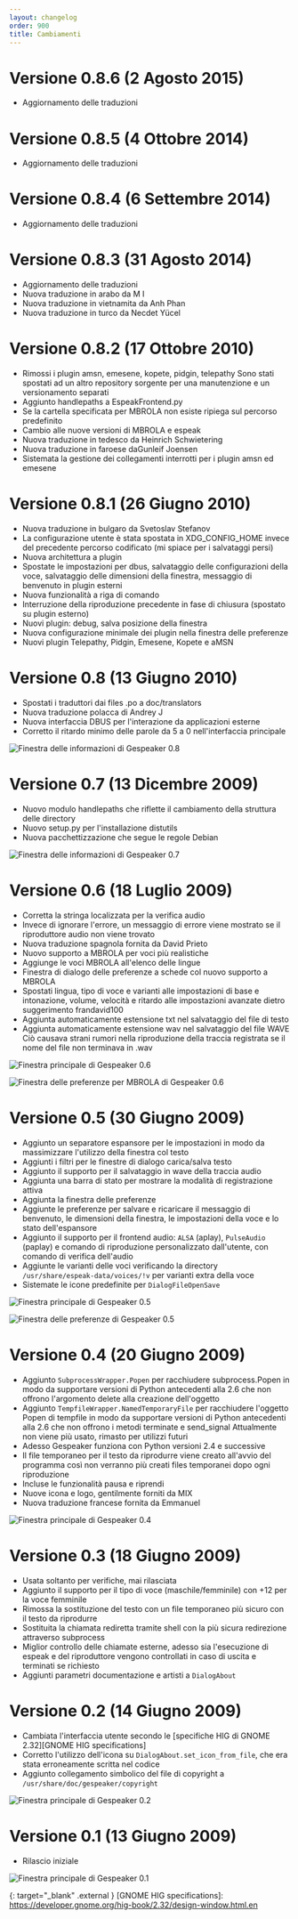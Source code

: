 ```yaml
---
layout: changelog
order: 900
title: Cambiamenti
---
```

# Versione 0.8.6 (2 Agosto 2015)

* Aggiornamento delle traduzioni

# Versione 0.8.5 (4 Ottobre 2014)

* Aggiornamento delle traduzioni

# Versione 0.8.4 (6 Settembre 2014)

* Aggiornamento delle traduzioni

# Versione 0.8.3 (31 Agosto 2014)

* Aggiornamento delle traduzioni
* Nuova traduzione in arabo da M I
* Nuova traduzione in vietnamita da Anh Phan
* Nuova traduzione in turco da Necdet Yücel

# Versione 0.8.2 (17 Ottobre 2010)

* Rimossi i plugin amsn, emesene, kopete, pidgin, telepathy
  Sono stati spostati ad un altro repository sorgente per una manutenzione e un
  versionamento separati
* Aggiunto handlepaths a EspeakFrontend.py
* Se la cartella specificata per MBROLA non esiste ripiega sul percorso
  predefinito
* Cambio alle nuove versioni di MBROLA e espeak
* Nuova traduzione in tedesco da Heinrich Schwietering
* Nuova traduzione in faroese daGunleif Joensen
* Sistemata la gestione dei collegamenti interrotti per i plugin amsn ed emesene

# Versione 0.8.1 (26 Giugno 2010)

* Nuova traduzione in bulgaro da Svetoslav Stefanov
* La configurazione utente è stata spostata in XDG_CONFIG_HOME invece del
  precedente percorso codificato (mi spiace per i salvataggi persi)
* Nuova architettura a plugin
* Spostate le impostazioni per dbus, salvataggio delle configurazioni della
  voce, salvataggio delle dimensioni della finestra, messaggio di benvenuto in
  plugin esterni
* Nuova funzionalità a riga di comando
* Interruzione della riproduzione precedente in fase di chiusura (spostato su
  plugin esterno)
* Nuovi plugin: debug, salva posizione della finestra
* Nuova configurazione minimale dei plugin nella finestra delle preferenze
* Nuovi plugin Telepathy, Pidgin, Emesene, Kopete e aMSN

# Versione 0.8 (13 Giugno 2010)

* Spostati i traduttori dai files .po a doc/translators
* Nuova traduzione polacca di Andrey J
* Nuova interfaccia DBUS per l'interazione da applicazioni esterne
* Corretto il ritardo minimo delle parole da 5 a 0 nell'interfaccia principale

![Finestra delle informazioni di Gespeaker 0.8](/resources/gespeaker/archive/v0.8/italian/about.png)

# Versione 0.7 (13 Dicembre 2009)

* Nuovo modulo handlepaths che riflette il cambiamento della struttura delle
  directory
* Nuovo setup.py per l'installazione distutils
* Nuova pacchettizzazione che segue le regole Debian

![Finestra delle informazioni di Gespeaker 0.7](/resources/gespeaker/archive/v0.7/italian/about.png)

# Versione 0.6 (18 Luglio 2009)

* Corretta la stringa localizzata per la verifica audio
* Invece di ignorare l'errore, un messaggio di errore viene mostrato se il
  riproduttore audio non viene trovato
* Nuova traduzione spagnola fornita da David Prieto
* Nuovo supporto a MBROLA per voci più realistiche
* Aggiunge le voci MBROLA all'elenco delle lingue
* Finestra di dialogo delle preferenze a schede col nuovo supporto a MBROLA
* Spostati lingua, tipo di voce e varianti alle impostazioni di base e
  intonazione, volume, velocità e ritardo alle impostazioni avanzate
  dietro suggerimento frandavid100
* Aggiunta automaticamente estensione txt nel salvataggio del file di testo
* Aggiunta automaticamente estensione wav nel salvataggio del file WAVE
  Ciò causava strani rumori nella riproduzione della traccia registrata se il
  nome del file non terminava in .wav

![Finestra principale di Gespeaker 0.6](/resources/gespeaker/archive/v0.6/italian/main.jpg)

![Finestra delle preferenze per MBROLA di Gespeaker 0.6](/resources/gespeaker/archive/v0.6/italian/mbrola.jpg)

# Versione 0.5 (30 Giugno 2009)

* Aggiunto un separatore espansore per le impostazioni in modo da massimizzare
  l'utilizzo della finestra col testo
* Aggiunti i filtri per le finestre di dialogo carica/salva testo
* Aggiunto il supporto per il salvataggio in wave della traccia audio
* Aggiunta una barra di stato per mostrare la modalità di registrazione attiva
* Aggiunta la finestra delle preferenze
* Aggiunte le preferenze per salvare e ricaricare il messaggio di benvenuto,
  le dimensioni della finestra, le impostazioni della voce e lo stato
  dell'espansore
* Aggiunto il supporto per il frontend audio: ```ALSA``` (aplay),
  ```PulseAudio``` (paplay) e comando di riproduzione personalizzato
  dall'utente, con comando di verifica dell'audio
* Aggiunte le varianti delle voci verificando la directory 
  ```/usr/share/espeak-data/voices/!v``` per varianti extra della voce
* Sistemate le icone predefinite per ```DialogFileOpenSave```

![Finestra principale di Gespeaker 0.5](/resources/gespeaker/archive/v0.5/italian/main.png)

![Finestra delle preferenze di Gespeaker 0.5](/resources/gespeaker/archive/v0.5/italian/preferences.png)

# Versione 0.4 (20 Giugno 2009)

* Aggiunto ```SubprocessWrapper.Popen``` per racchiudere subprocess.Popen in
  modo da supportare versioni di Python antecedenti alla 2.6 che non offrono
  l'argomento delete alla creazione dell'oggetto
* Aggiunto ```TempfileWrapper.NamedTemporaryFile``` per racchiudere l'oggetto
  Popen di tempfile in modo da supportare versioni di Python antecedenti alla
  2.6 che non offrono i metodi terminate e send_signal
  Attualmente non viene più usato, rimasto per utilizzi futuri
* Adesso Gespeaker funziona con Python versioni 2.4 e successive
* Il file temporaneo per il testo da riprodurre viene creato all'avvio del
  programma così non verranno più creati files temporanei dopo ogni riproduzione
* Incluse le funzionalità pausa e riprendi
* Nuove icona e logo, gentilmente forniti da MIX
* Nuova traduzione francese fornita da Emmanuel

![Finestra principale di Gespeaker 0.4](/resources/gespeaker/archive/v0.4/italian/main.png)

# Versione 0.3 (18 Giugno 2009)

* Usata soltanto per verifiche, mai rilasciata
* Aggiunto il supporto per il tipo di voce (maschile/femminile) con +12 per la
  voce femminile
* Rimossa la sostituzione del testo con un file temporaneo più sicuro con il
  testo da riprodurre
* Sostituita la chiamata rediretta tramite shell con la più sicura redirezione
  attraverso subprocess
* Miglior controllo delle chiamate esterne, adesso sia l'esecuzione di espeak e
  del riproduttore vengono controllati in caso di uscita e terminati se richiesto
* Aggiunti parametri documentazione e artisti a ```DialogAbout```

# Versione 0.2 (14 Giugno 2009)

* Cambiata l'interfaccia utente secondo le
  [specifiche HIG di GNOME 2.32][GNOME HIG specifications]
* Corretto l'utilizzo dell'icona su ```DialogAbout.set_icon_from_file```, che
  era stata erroneamente scritta nel codice
* Aggiunto collegamento simbolico del file di copyright a 
  ```/usr/share/doc/gespeaker/copyright```

![Finestra principale di Gespeaker 0.2](/resources/gespeaker/archive/v0.2/italian/main.png)

# Versione 0.1 (13 Giugno 2009)

* Rilascio iniziale

![Finestra principale di Gespeaker 0.1](/resources/gespeaker/archive/v0.1/italian/main.jpg)

{: target="_blank" .external }
[GNOME HIG specifications]: https://developer.gnome.org/hig-book/2.32/design-window.html.en
